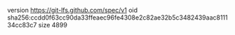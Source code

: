 version https://git-lfs.github.com/spec/v1
oid sha256:ccdd0f63cc90da33ffeaec96fe4308e2c82ae32b5c3482439aac811134cc83c7
size 4899
